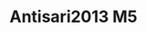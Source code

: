 <a name="material" />

# Antisari2013 M5
<script type="application/ld+json">
  {
    "@context": "https://schema.org/",
    "@type": "ChemicalSubstance",
    "http://purl.org/dc/terms/conformsTo":
      {
        "@type": "CreativeWork",
        "@id": "https://bioschemas.org/profiles/ChemicalSubstance/0.4-RELEASE/"
      },
    "@id": "https://egonw.github.io/nanowiki/nanowiki304.html#material",
    "name": "Antisari2013 M5",
    "sameAs": "http://127.0.0.1/mediawiki/index.php/Special:URIResolver/Antisari2013_M5"
  }
</script>

